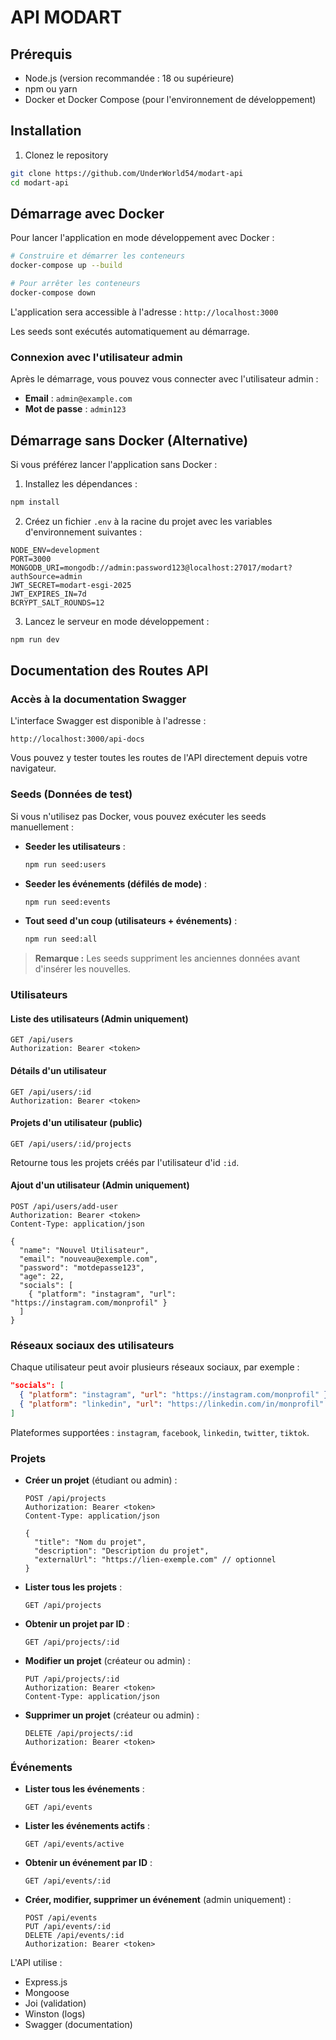 # API MODART

## Prérequis

- Node.js (version recommandée : 18 ou supérieure)
- npm ou yarn
- Docker et Docker Compose (pour l'environnement de développement)

## Installation

1. Clonez le repository
```bash
git clone https://github.com/UnderWorld54/modart-api
cd modart-api
```

## Démarrage avec Docker

Pour lancer l'application en mode développement avec Docker :

```bash
# Construire et démarrer les conteneurs
docker-compose up --build

# Pour arrêter les conteneurs
docker-compose down
```

L'application sera accessible à l'adresse : `http://localhost:3000`

Les seeds sont exécutés automatiquement au démarrage.

### Connexion avec l'utilisateur admin

Après le démarrage, vous pouvez vous connecter avec l'utilisateur admin :

- **Email** : `admin@example.com`
- **Mot de passe** : `admin123`

## Démarrage sans Docker (Alternative)

Si vous préférez lancer l'application sans Docker :

1. Installez les dépendances :
```bash
npm install
```

2. Créez un fichier `.env` à la racine du projet avec les variables d'environnement suivantes :
```env
NODE_ENV=development
PORT=3000
MONGODB_URI=mongodb://admin:password123@localhost:27017/modart?authSource=admin
JWT_SECRET=modart-esgi-2025
JWT_EXPIRES_IN=7d
BCRYPT_SALT_ROUNDS=12
```

3. Lancez le serveur en mode développement :
```bash
npm run dev
```

## Documentation des Routes API

### Accès à la documentation Swagger

L'interface Swagger est disponible à l'adresse :
```
http://localhost:3000/api-docs
```

Vous pouvez y tester toutes les routes de l'API directement depuis votre navigateur.

### Seeds (Données de test)

Si vous n'utilisez pas Docker, vous pouvez exécuter les seeds manuellement :

- **Seeder les utilisateurs** :
  ```bash
  npm run seed:users
  ```
- **Seeder les événements (défilés de mode)** :
  ```bash
  npm run seed:events
  ```
- **Tout seed d'un coup (utilisateurs + événements)** :
  ```bash
  npm run seed:all
  ```

> **Remarque :** Les seeds suppriment les anciennes données avant d'insérer les nouvelles.

### Utilisateurs

#### Liste des utilisateurs (Admin uniquement)
```http
GET /api/users
Authorization: Bearer <token>
```

#### Détails d'un utilisateur
```http
GET /api/users/:id
Authorization: Bearer <token>
```

#### Projets d'un utilisateur (public)
```http
GET /api/users/:id/projects
```
Retourne tous les projets créés par l'utilisateur d'id `:id`.

#### Ajout d'un utilisateur (Admin uniquement)
```http
POST /api/users/add-user
Authorization: Bearer <token>
Content-Type: application/json

{
  "name": "Nouvel Utilisateur",
  "email": "nouveau@exemple.com",
  "password": "motdepasse123",
  "age": 22,
  "socials": [
    { "platform": "instagram", "url": "https://instagram.com/monprofil" }
  ]
}
```

### Réseaux sociaux des utilisateurs

Chaque utilisateur peut avoir plusieurs réseaux sociaux, par exemple :
```json
"socials": [
  { "platform": "instagram", "url": "https://instagram.com/monprofil" },
  { "platform": "linkedin", "url": "https://linkedin.com/in/monprofil" }
]
```
Plateformes supportées : `instagram`, `facebook`, `linkedin`, `twitter`, `tiktok`.

### Projets

- **Créer un projet** (étudiant ou admin) :
  ```http
  POST /api/projects
  Authorization: Bearer <token>
  Content-Type: application/json

  {
    "title": "Nom du projet",
    "description": "Description du projet",
    "externalUrl": "https://lien-exemple.com" // optionnel
  }
  ```
- **Lister tous les projets** :
  ```http
  GET /api/projects
  ```
- **Obtenir un projet par ID** :
  ```http
  GET /api/projects/:id
  ```
- **Modifier un projet** (créateur ou admin) :
  ```http
  PUT /api/projects/:id
  Authorization: Bearer <token>
  Content-Type: application/json
  ```
- **Supprimer un projet** (créateur ou admin) :
  ```http
  DELETE /api/projects/:id
  Authorization: Bearer <token>
  ```

### Événements

- **Lister tous les événements** :
  ```http
  GET /api/events
  ```
- **Lister les événements actifs** :
  ```http
  GET /api/events/active
  ```
- **Obtenir un événement par ID** :
  ```http
  GET /api/events/:id
  ```
- **Créer, modifier, supprimer un événement** (admin uniquement) :
  ```http
  POST /api/events
  PUT /api/events/:id
  DELETE /api/events/:id
  Authorization: Bearer <token>
  ```

L'API utilise :
- Express.js
- Mongoose
- Joi (validation)
- Winston (logs)
- Swagger (documentation)
